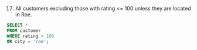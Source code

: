 17. All customers excluding those with rating <= 100 unless they are 
located in Roe.

```sql
SELECT *
FROM customer
WHERE rating > 100
OR city = 'roe';
```

